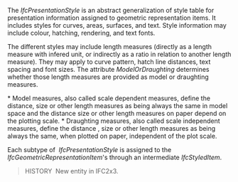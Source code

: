The _IfcPresentationStyle_ is an abstract generalization of style table for presentation information assigned to geometric representation items. It includes styles for curves, areas, surfaces, and text. Style information may include colour, hatching, rendering, and text fonts.

The different styles may include length measures (directly as a length measure with infered unit, or indirectly as a ratio in relation to another length measure). They may apply to curve pattern, hatch line distances, text spacing and font sizes. The attribute _ModelOrDraughting_ determines whether those length measures are provided as model or draughting measures.

\* Model measures, also called scale dependent measures, define the distance, size or other length measures as being always the same in model space and the distance size or other length measures on paper depend on the plotting scale.
\* Draughting measures, also called scale independent measures, define the distance , size or other length measures as being always the same, when plotted on paper, independent of the plot scale.

Each subtype of&nbsp; _IfcPresentationStyle_ is assigned to the _IfcGeometricRepresentationItem_'s through an intermediate _IfcStyledItem_.

> HISTORY&nbsp; New entity in IFC2x3.
